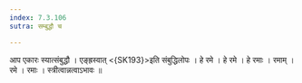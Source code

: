 ```yaml
---
index: 7.3.106
sutra: सम्बुद्धौ च

---
```

 आप एकारः स्यात्संबुद्धौ । एङ्ह्रस्वात् <{SK193}>इति संबुद्धिलोपः । हे रमे । हे रमे । हे रमाः । रमाम् । रमे । रमाः । स्त्रीत्वान्नत्वाऽभावः ॥